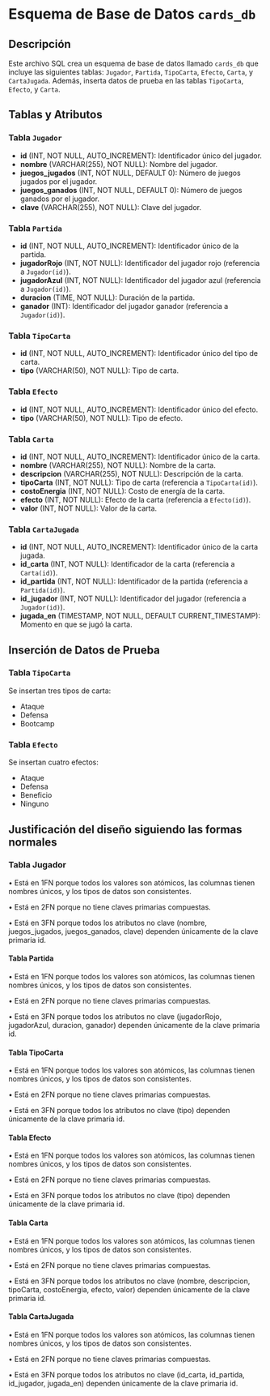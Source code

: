 # Esquema de Base de Datos `cards_db`

## Descripción
Este archivo SQL crea un esquema de base de datos llamado `cards_db` que incluye las siguientes tablas: `Jugador`, `Partida`, `TipoCarta`, `Efecto`, `Carta`, y `CartaJugada`. Además, inserta datos de prueba en las tablas `TipoCarta`, `Efecto`, y `Carta`.

## Tablas y Atributos
### Tabla `Jugador`
- **id** (INT, NOT NULL, AUTO_INCREMENT): Identificador único del jugador.
- **nombre** (VARCHAR(255), NOT NULL): Nombre del jugador.
- **juegos_jugados** (INT, NOT NULL, DEFAULT 0): Número de juegos jugados por el jugador.
- **juegos_ganados** (INT, NOT NULL, DEFAULT 0): Número de juegos ganados por el jugador.
- **clave** (VARCHAR(255), NOT NULL): Clave del jugador.

### Tabla `Partida`
- **id** (INT, NOT NULL, AUTO_INCREMENT): Identificador único de la partida.
- **jugadorRojo** (INT, NOT NULL): Identificador del jugador rojo (referencia a `Jugador(id)`).
- **jugadorAzul** (INT, NOT NULL): Identificador del jugador azul (referencia a `Jugador(id)`).
- **duracion** (TIME, NOT NULL): Duración de la partida.
- **ganador** (INT): Identificador del jugador ganador (referencia a `Jugador(id)`).

### Tabla `TipoCarta`
- **id** (INT, NOT NULL, AUTO_INCREMENT): Identificador único del tipo de carta.
- **tipo** (VARCHAR(50), NOT NULL): Tipo de carta.

### Tabla `Efecto`
- **id** (INT, NOT NULL, AUTO_INCREMENT): Identificador único del efecto.
- **tipo** (VARCHAR(50), NOT NULL): Tipo de efecto.

### Tabla `Carta`
- **id** (INT, NOT NULL, AUTO_INCREMENT): Identificador único de la carta.
- **nombre** (VARCHAR(255), NOT NULL): Nombre de la carta.
- **descripcion** (VARCHAR(255), NOT NULL): Descripción de la carta.
- **tipoCarta** (INT, NOT NULL): Tipo de carta (referencia a `TipoCarta(id)`).
- **costoEnergia** (INT, NOT NULL): Costo de energía de la carta.
- **efecto** (INT, NOT NULL): Efecto de la carta (referencia a `Efecto(id)`).
- **valor** (INT, NOT NULL): Valor de la carta.

### Tabla `CartaJugada`
- **id** (INT, NOT NULL, AUTO_INCREMENT): Identificador único de la carta jugada.
- **id_carta** (INT, NOT NULL): Identificador de la carta (referencia a `Carta(id)`).
- **id_partida** (INT, NOT NULL): Identificador de la partida (referencia a `Partida(id)`).
- **id_jugador** (INT, NOT NULL): Identificador del jugador (referencia a `Jugador(id)`).
- **jugada_en** (TIMESTAMP, NOT NULL, DEFAULT CURRENT_TIMESTAMP): Momento en que se jugó la carta.

## Inserción de Datos de Prueba
### Tabla `TipoCarta`
Se insertan tres tipos de carta:
- Ataque
- Defensa
- Bootcamp

### Tabla `Efecto`
Se insertan cuatro efectos:
- Ataque
- Defensa
- Beneficio
- Ninguno

## Justificación del diseño siguiendo las formas normales
### Tabla Jugador

• Está en 1FN porque todos los valores son atómicos, las columnas tienen nombres únicos, y los tipos de datos son consistentes.

• Está en 2FN porque no tiene claves primarias compuestas.

• Está en 3FN porque todos los atributos no clave (nombre, juegos_jugados, juegos_ganados, clave) dependen únicamente de la clave primaria id.

#### Tabla Partida

• Está en 1FN porque todos los valores son atómicos, las columnas tienen nombres únicos, y los tipos de datos son consistentes.

• Está en 2FN porque no tiene claves primarias compuestas.

• Está en 3FN porque todos los atributos no clave (jugadorRojo, jugadorAzul, duracion, ganador) dependen únicamente de la clave primaria id.

#### Tabla TipoCarta

• Está en 1FN porque todos los valores son atómicos, las columnas tienen nombres únicos, y los tipos de datos son consistentes.

• Está en 2FN porque no tiene claves primarias compuestas.

• Está en 3FN porque todos los atributos no clave (tipo) dependen únicamente de la clave primaria id.

#### Tabla Efecto

• Está en 1FN porque todos los valores son atómicos, las columnas tienen nombres únicos, y los tipos de datos son consistentes.

• Está en 2FN porque no tiene claves primarias compuestas.

• Está en 3FN porque todos los atributos no clave (tipo) dependen únicamente de la clave primaria id.

#### Tabla Carta

• Está en 1FN porque todos los valores son atómicos, las columnas tienen nombres únicos, y los tipos de datos son consistentes.

• Está en 2FN porque no tiene claves primarias compuestas.

• Está en 3FN porque todos los atributos no clave (nombre, descripcion, tipoCarta, costoEnergia, efecto, valor) dependen únicamente de la clave primaria id.

#### Tabla CartaJugada

• Está en 1FN porque todos los valores son atómicos, las columnas tienen nombres únicos, y los tipos de datos son consistentes.

• Está en 2FN porque no tiene claves primarias compuestas.

• Está en 3FN porque todos los atributos no clave (id_carta, id_partida, id_jugador, jugada_en) dependen únicamente de la clave primaria id.
